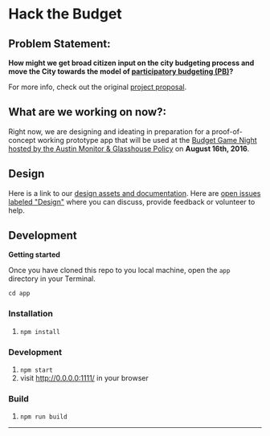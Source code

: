 # Hack the Budget

## Problem Statement: 

**How might we get broad citizen input on the city budgeting process and move the City towards the model of [participatory budgeting (PB)](http://www.participatorybudgeting.org/about-participatory-budgeting/what-is-pb/)?**

For more info, check out the original [project proposal](https://github.com/open-austin/project-ideas/issues/70).

## What are we working on now?:

Right now, we are designing and ideating in preparation for a proof-of-concept working prototype app that will be used at the [Budget Game Night hosted by the Austin Monitor & Glasshouse Policy](https://www.eventbrite.com/e/budget-game-night-tickets-26423729085?aff=ehomecard) on **August 16th, 2016**.


## Design

Here is a link to our [design assets and documentation](./design). Here are [open issues labeled "Design"](https://github.com/open-austin/hack-the-budget/issues?q=is%3Aissue+is%3Aopen+label%3Adesign) where you can discuss, provide feedback or volunteer to help.

## Development

**Getting started**

Once you have cloned this repo to you local machine, open the `app` directory in your Terminal.

`cd app`

### Installation

1. `npm install`

### Development

1. `npm start`
2. visit http://0.0.0.0:1111/ in your browser

### Build

1. `npm run build`


___

